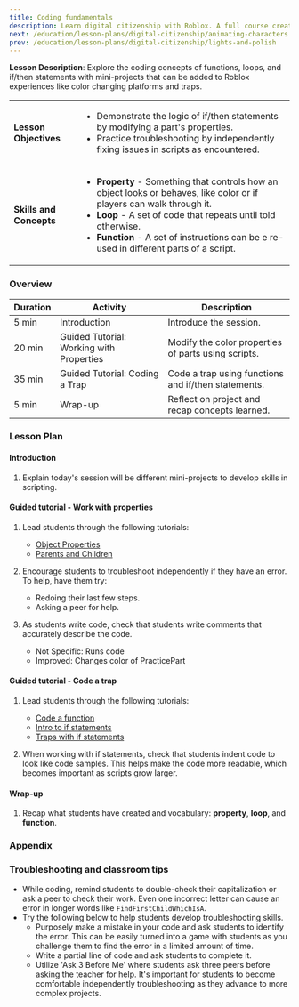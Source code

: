 ```yaml
---
title: Coding fundamentals
description: Learn digital citizenship with Roblox. A full course created for middle to high school students. This session has students learning coding.
next: /education/lesson-plans/digital-citizenship/animating-characters
prev: /education/lesson-plans/digital-citizenship/lights-and-polish
---
```


**Lesson Description**: Explore the coding concepts of functions, loops, and if/then statements with mini-projects that can be added to Roblox experiences like color changing platforms and traps.

<table>
<tbody>
   <tr>
    <td><b>Lesson Objectives</b></td>
    <td>
      <ul>
        <li>Demonstrate the logic of if/then statements by modifying a part's properties.</li>
        <li>Practice troubleshooting by independently fixing issues in scripts as encountered.</li>
        </ul>
      </td>
   </tr>
   <tr>
    <td><b>Skills and Concepts</b></td>
    <td>
    <ul>
    <li><b>Property</b> - Something that controls how an object looks or behaves, like color or if players can walk through it.</li>
    <li><b>Loop</b> - A set of code that repeats until told otherwise.</li>
    <li><b>Function</b> - A set of instructions can be e re-used in different parts of a script.</li>
    </ul>
    </td>
   </tr>
</tbody>
</table>

### Overview

<table>
  <thead>
    <tr>
      <th>Duration</th>
      <th>Activity</th>
      <th>Description </th>
    </tr>
  </thead>
  <tbody>
    <tr>
      <td>5 min</td>
      <td>Introduction</td>
      <td>Introduce the session.</td>
    </tr>
    <tr>
      <td>20 min</td>
      <td>Guided Tutorial: Working with Properties</td>
      <td>Modify the color properties of parts using scripts.</td>
    </tr>
    <tr>
      <td>35 min</td>
      <td>Guided Tutorial: Coding a Trap</td>
      <td>Code a trap using functions and if/then statements.</td>
    </tr>
    <tr>
      <td>5 min</td>
      <td>Wrap-up</td>
      <td>Reflect on project and recap concepts learned.</td>
    </tr>
  </tbody>
</table>

### Lesson Plan

#### Introduction

1. Explain today's session will be different mini-projects to develop skills in scripting.

#### Guided tutorial - Work with properties

1. Lead students through the following tutorials:

   - [Object Properties](../../../tutorials/fundamentals/coding-1/object-properties.md)
   - [Parents and Children](../../../tutorials/fundamentals/coding-1/parents-and-children.md)

2. Encourage students to troubleshoot independently if they have an error. To help, have them try:
   - Redoing their last few steps.
   - Asking a peer for help.
3. As students write code, check that students write comments that accurately describe the code.
   - Not Specific: Runs code
   - Improved: Changes color of PracticePart

#### Guided tutorial - Code a trap

1. Lead students through the following tutorials:

   - [Code a function](../../../tutorials/fundamentals/coding-2/code-a-function.md)
   - [Intro to if statements](../../../tutorials/fundamentals/coding-3/intro-to-if-statements.md)
   - [Traps with if statements](../../../tutorials/fundamentals/coding-3/traps-with-if-statements.md)

2. When working with if statements, check that students indent code to look like code samples. This helps make the code more readable, which becomes important as scripts grow larger.

#### Wrap-up

1. Recap what students have created and vocabulary: **property**, **loop**, and **function**.

### Appendix

### Troubleshooting and classroom tips

- While coding, remind students to double-check their capitalization or ask a peer to check their work. Even one incorrect letter can cause an error in longer words like `FindFirstChildWhichIsA`.
- Try the following below to help students develop troubleshooting skills.
  - Purposely make a mistake in your code and ask students to identify the error. This can be easily turned into a game with students as you challenge them to find the error in a limited amount of time.
  - Write a partial line of code and ask students to complete it.
  - Utilize 'Ask 3 Before Me' where students ask three peers before asking the teacher for help. It's important for students to become comfortable independently troubleshooting as they advance to more complex projects.
